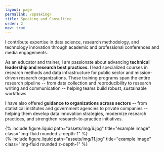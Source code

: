 ```yaml
---
layout: page
permalink: /speaking/
title: Speaking and Consulting
order: 2
nav: true
---
```


I contribute expertise in data science, research methodology, and technology innovation through academic and professional conferences and media engagements.

As an educator and trainer, I am passionate about advancing **technical leadership and research best practices.** I lead specialized courses in research methods and data infrastructure for public sector and mission-driven research organizations. These training programs span the entire research pipeline -- from data collection and reproducibility to research writing and communication -- helping teams build robust, sustainable workflows.

I have also offered **guidance to organizations across sectors** -- from statistical institutes and government agencies to private companies -- helping them develop data innovation strategies, modernize research practices, and strengthen research-to-practice initiatives. 

<div class="row justify-content-sm-center">
  <div class="col-sm-8 mt-3 mt-md-0">
    {% include figure.liquid path="assets/img/6.jpg" title="example image" class="img-fluid rounded z-depth-1" %}
  </div>
  <div class="col-sm-4 mt-3 mt-md-0">
    {% include figure.liquid path="assets/img/11.jpg" title="example image" class="img-fluid rounded z-depth-1" %}
  </div>
</div>
